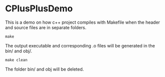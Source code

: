 # CPlusPlusDemo


This is a demo on how c++ project compiles with Makefile when the header and source files are in separate folders.
```
make
```
The output executable and corresponding .o files will be generated in the bin/ and obj/.

```    
make clean
```

The folder bin/ and obj will be deleted.
